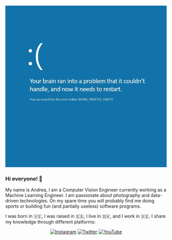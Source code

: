 ![Brain damage](IMG_20190620_214940_601.jpg)

### Hi everyone! 👋

My name is Andrea, I am a Computer Vision Engineer currently working as a Machine Learning Engineer. I am passionate about photography and data-driven technologies. On my spare time you will probably find me doing sports or building fun (and partially useless) software programs.

I was born in 🇻🇪, I was raised in 🇪🇸, I live in 🇩🇰, and I work in 🇸🇪. I share my knowledge through different platforms:

<p align="center">
  <a href="https://www.instagram.com/ai.coding/"><img src="https://img.shields.io/badge/Instagram--_.svg?style=social&logo=instagram" alt="Instagram"></a>
  <a href="https://twitter.com/aicoding_"><img src="https://img.shields.io/badge/Twitter--_.svg?style=social&logo=twitter" alt="Twitter"></a>
  <a href="https://www.youtube.com/channel/UC8FB3UGeHITLOoxb_1F085Q?view_as=subscriber"><img src="https://img.shields.io/badge/YouTube--_.svg?style=social&logo=youtube" alt="YouTube"></a>
</p>
